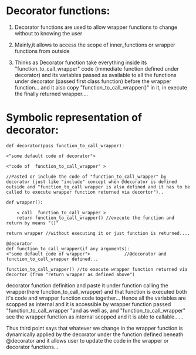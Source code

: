 Decorator functions:
===================

1) Decorator functions are used to allow wrapper functions to change without to knowing the user

2) Mainly,it allows to access the scope of inner_functions or wrapper functions from outside

3) Thinks as Decorator function take everything inside its "function_to_call_wrapper" code (immediate function defined under decorator) and its variables passed as available to all the functions under decorator (passed first class function) before the wrapper function... and it also copy "function_to_call_wrapper()" in it, in execute the finally returned wrapper....



Symbolic representation of decorator:
====================================
    
    def decorator(pass function_to_call_wrapper):
    
    <"some default code of decorator">
    
    <"code of  function_to_call_wrapper" > 
    
    //Pasted or include the code of "function_to_call_wrapper" by decorator (just like "include" concept when @decorator is defined outside and "function_to_call wrapper is also defined and it has to be called to execute wrapper function returned via decortor")..

    def wrapper():

    	< call  function_to_call_wrapper >
    	return function_to_call_wrapper() //execute the function and return by means "()"

    return wrapper //without executing it or just function is returned....

    @decorator
    def function_to_call_wrapper(if any arguments):
    <"some default code of wrapper">             //@decorator and function_to_call_wrapper defined...
    
    function_to_call_wrapper() //to execute wrapper function returned via decortor (from "return wrapper as defined above")
 
	
















decorator function definition and paste it under function calling the wrapper(here function_to_call_wrapper) and that
function is executed both it's code and wrapper function code together... Hence  all the variables are scopped as internal and it is accessible by wrapper function passed "function_to_call_wrapper "and as well as, and "function_to_call_wrapper" see the wrapper function as internal scopped and it is able to callable......


Thus third point says that whatever we change in the wrapper function is dynamically applied by the decorator under the function defined beneath @decorator and it allows user to update  the code in the wrapper or decorator functions... 
